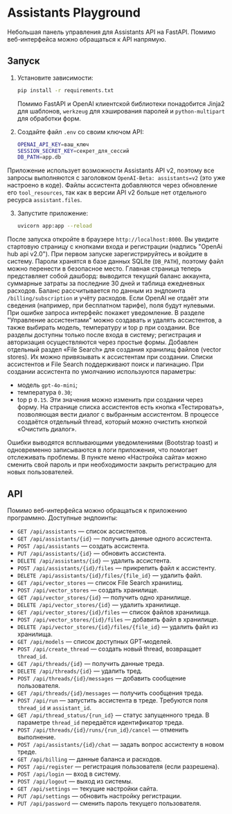 # Assistants Playground

Небольшая панель управления для Assistants API на FastAPI. Помимо веб-интерфейса можно обращаться к API напрямую.

## Запуск

1. Установите зависимости:
   ```bash
   pip install -r requirements.txt
   ```
   Помимо FastAPI и OpenAI клиентской библиотеки понадобится Jinja2 для шаблонов,
   `werkzeug` для хэширования паролей и `python-multipart` для обработки форм.

2. Создайте файл `.env` со своим ключом API:
   ```bash
   OPENAI_API_KEY=ваш_ключ
   SESSION_SECRET_KEY=секрет_для_сессий
   DB_PATH=app.db
   ```

Приложение использует возможности Assistants API v2, поэтому все запросы выполняются
с заголовком `OpenAI-Beta: assistants=v2` (это уже настроено в коде).
Файлы ассистента добавляются через обновление его `tool_resources`, так как в
версии API v2 больше нет отдельного ресурса `assistant.files`.

3. Запустите приложение:
   ```bash
   uvicorn app:app --reload
   ```

После запуска откройте в браузере `http://localhost:8000`.
Вы увидите стартовую страницу с кнопками входа и регистрации (надпись
"OpenAi hub api v2.0"). При первом запуске зарегистрируйтесь и войдите в систему. Пароли хранятся в базе
данных SQLite (`DB_PATH`), поэтому файл можно перенести в безопасное место.
Главная страница теперь представляет собой дашборд: выводится текущий баланс
аккаунта, суммарные затраты за последние 30 дней и таблица ежедневных расходов.
Баланс рассчитывается по данным из эндпоинта `/billing/subscription` и учёту
расходов. Если OpenAI не отдаёт эти сведения (например, при бесплатном тарифе),
поля будут нулевыми. При ошибке запроса интерфейс покажет уведомление.
В разделе "Управление ассистентами" можно создавать и удалять ассистентов,
а также выбирать модель, температуру и top p при создании.
Все разделы доступны только после входа в систему; регистрация и авторизация
осуществляются через простые формы.
Добавлен отдельный раздел «File Search» для создания хранилищ файлов (vector stores).
Их можно привязывать к ассистентам при создании.
Списки ассистентов и File Search поддерживают поиск и пагинацию.
При создании ассистента по умолчанию используются параметры:
- модель `gpt-4o-mini`;
- температура `0.30`;
- top p `0.15`.
Эти значения можно изменить при создании через форму.
На странице списка ассистентов есть кнопка «Тестировать», позволяющая вести
диалог с выбранным ассистентом. В процессе создаётся отдельный thread, который
можно очистить кнопкой «Очистить диалог».

Ошибки выводятся всплывающими уведомлениями (Bootstrap toast) и одновременно
записываются в логи приложения, что помогает отслеживать проблемы.
В пункте меню «Настройка сайта» можно сменить свой пароль и
при необходимости закрыть регистрацию для новых пользователей.

## API

Помимо веб-интерфейса можно обращаться к приложению программно. Доступные
эндпоинты:

- `GET /api/assistants` — список ассистентов.
- `GET /api/assistants/{id}` — получить данные одного ассистента.
- `POST /api/assistants` — создать ассистента.
- `PUT /api/assistants/{id}` — обновить ассистента.
- `DELETE /api/assistants/{id}` — удалить ассистента.
- `POST /api/assistants/{id}/files` — прикрепить файл к ассистенту.
- `DELETE /api/assistants/{id}/files/{file_id}` — удалить файл.
- `GET /api/vector_stores` — список File Search хранилищ.
- `POST /api/vector_stores` — создать хранилище.
- `GET /api/vector_stores/{id}` — получить одно хранилище.
- `DELETE /api/vector_stores/{id}` — удалить хранилище.
- `GET /api/vector_stores/{id}/files` — список файлов хранилища.
- `POST /api/vector_stores/{id}/files` — добавить файл в хранилище.
- `DELETE /api/vector_stores/{id}/files/{file_id}` — удалить файл из хранилища.
- `GET /api/models` — список доступных GPT‑моделей.
- `POST /api/create_thread` — создать новый thread, возвращает `thread_id`.
- `GET /api/threads/{id}` — получить данные треда.
- `DELETE /api/threads/{id}` — удалить тред.
- `POST /api/threads/{id}/messages` — добавить сообщение пользователя.
- `GET /api/threads/{id}/messages` — получить сообщения треда.
- `POST /api/run` — запустить ассистента в треде. Требуются поля
  `thread_id` и `assistant_id`.
- `GET /api/thread_status/{run_id}` — статус запущенного треда. В
  параметре `thread_id` передаётся идентификатор треда.
- `POST /api/threads/{id}/runs/{run_id}/cancel` — отменить выполнение.
- `POST /api/assistants/{id}/chat` — задать вопрос ассистенту в новом треде.
- `GET /api/billing` — данные баланса и расходов.
- `POST /api/register` — регистрация пользователя (если разрешена).
- `POST /api/login` — вход в систему.
- `POST /api/logout` — выход из системы.
- `GET /api/settings` — текущие настройки сайта.
- `PUT /api/settings` — обновить настройку регистрации.
- `PUT /api/password` — сменить пароль текущего пользователя.
